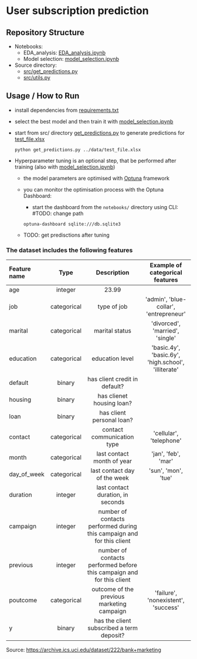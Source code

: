 # User subscription prediction

## Repository Structure
- Notebooks:
  - EDA_analysis: [EDA_analysis.ipynb](notebooks%2FEDA_analysis.ipynb)
  - Model selection: [model_selection.ipynb](notebooks%2Fmodel_selection.ipynb)
- Source directory:
  - [src/get_predictions.py](src%2Fget_predictions.py)
  - [src/utils.py](src%2Futils.py)

## Usage / How to Run
- install dependencies from [requirements.txt](%2Frequirements.txt)
- select the best model and then train it with [model_selection.ipynb](notebooks%2Fmodel_selection.ipynb)
- start from src/ directory [get_predictions.py](src%2Fget_predictions.py) to generate predictions for [test_file.xlsx](data%2Ftest_file.xlsx)
    ```shell
    python get_predictions.py ../data/test_file.xlsx
    ```

- Hyperparameter tuning is an optional step, that be performed after training (also with [model_selection.ipynb](notebooks%2Fmodel_selection.ipynb))
  - the model parameters are optimised with [Optuna](https://optuna.readthedocs.io/en/stable/) framework
  - you can monitor the optimisation process with the Optuna Dashboard:
    - start the dashboard from the `notebooks/` directory using CLI:  #TODO: change path

    ```shell
    optuna-dashboard sqlite:///db.sqlite3
    ```
  - TODO: get predisctions after tuning

### The dataset includes the following features
| Feature name |    Type     |                              Description                              |           Example of categorical features           |
|:-------------|:-----------:|:---------------------------------------------------------------------:|:---------------------------------------------------:|
| age          |   integer   |                                 23.99                                 |                                                     |
| job          | categorical |                              type of job                              |       'admin', 'blue-collar', 'entrepreneur'        |
| marital      | categorical |                            marital status                             |           'divorced', 'married', 'single'           |
| education    | categorical |                            education level                            | 'basic.4y', 'basic.6y', 'high.school', 'illiterate' |
| default      |   binary    |                     has client credit in default?                     |                                                     |
| housing      |   binary    |                       has clienet housing loan?                       |                                                     |
| loan         |   binary    |                       has client personal loan?                       |                                                     |
| contact      | categorical |                      contact communication type                       |               'cellular', 'telephone'               |
| month        | categorical |                      last contact month of year                       |                 'jan', 'feb', 'mar'                 |
| day_of_week  | categorical |                     last contact day of the week                      |                 'sun', 'mon', 'tue'                 |
| duration     |   integer   |                   last contact duration, in seconds                   |                                                     |
| campaign     |   integer   | number of contacts performed during this campaign and for this client |                                                     |
| previous     |   integer   | number of contacts performed before this campaign and for this client |                                                     |
| poutcome     | categorical |              outcome of the previous marketing campaign               |         'failure', 'nonexistent', 'success'         |
| y            |   binary    |              has the client subscribed a term deposit?                |                                                     |

Source: https://archive.ics.uci.edu/dataset/222/bank+marketing